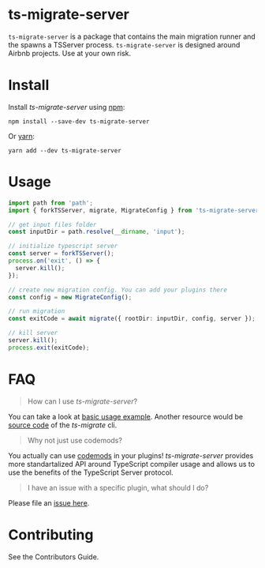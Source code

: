 # ts-migrate-server

`ts-migrate-server` is a package that contains the main migration runner and the spawns a TSServer process.
`ts-migrate-server` is designed around Airbnb projects. Use at your own risk.

# Install

Install *ts-migrate-server* using [npm](https://www.npmjs.com):

`npm install --save-dev ts-migrate-server`

Or [yarn](https://yarnpkg.com):

`yarn add --dev ts-migrate-server`
 

# Usage

```typescript
import path from 'path';
import { forkTSServer, migrate, MigrateConfig } from 'ts-migrate-server';

// get input files folder
const inputDir = path.resolve(__dirname, 'input');

// initialize typescript server
const server = forkTSServer();
process.on('exit', () => {
  server.kill();
});

// create new migration config. You can add your plugins there
const config = new MigrateConfig();

// run migration
const exitCode = await migrate({ rootDir: inputDir, config, server });

// kill server
server.kill();
process.exit(exitCode);
```

# FAQ

> How can I use *ts-migrate-server*?

You can take a look at [basic usage example](https://github.com/airbnb/ts-migrate/blob/master/packages/ts-migrate-example/src/index.ts#L2). 
Another resource would be [source code](https://github.com/airbnb/ts-migrate/blob/master/packages/ts-migrate/cli.ts) of the *ts-migrate* cli.

> Why not just use codemods?

You actually can use [codemods](https://github.com/airbnb/ts-migrate/blob/master/packages/ts-migrate-plugins/src/declare-missing-class-properties.ts) in your plugins! 
*ts-migrate-server* provides more standartalized API around TypeScript compiler usage and allows us to use the benefits of the TypeScript Server protocol.

> I have an issue with a specific plugin, what should I do?

Please file an [issue here](https://github.com/airbnb/ts-migrate/issues/new).

# Contributing

See the Contributors Guide.
